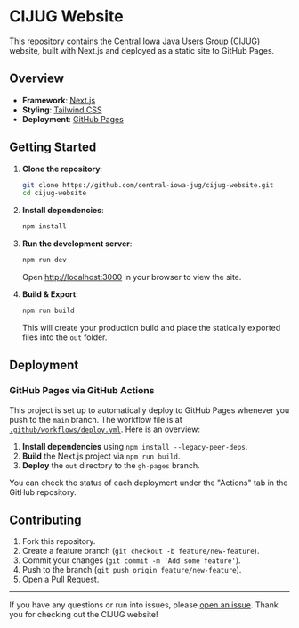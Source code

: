 # CIJUG Website

This repository contains the Central Iowa Java Users Group (CIJUG) website, built with Next.js and deployed as a static site to GitHub Pages.

## Overview

- **Framework**: [Next.js](https://nextjs.org/)
- **Styling**: [Tailwind CSS](https://tailwindcss.com/)
- **Deployment**: [GitHub Pages](https://pages.github.com/)

## Getting Started

1. **Clone the repository**:

   ```bash
   git clone https://github.com/central-iowa-jug/cijug-website.git
   cd cijug-website
   ```

2. **Install dependencies**:

   ```bash
   npm install
   ```

3. **Run the development server**:

   ```bash
   npm run dev
   ```

   Open [http://localhost:3000](http://localhost:3000) in your browser to view the site.

4. **Build & Export**:

   ```bash
   npm run build
   ```

   This will create your production build and place the statically exported files into the `out` folder.

## Deployment

### GitHub Pages via GitHub Actions

This project is set up to automatically deploy to GitHub Pages whenever you push to the `main` branch. The workflow file is at [`.github/workflows/deploy.yml`](.github/workflows/deploy.yml). Here is an overview:

1. **Install dependencies** using `npm install --legacy-peer-deps`.
2. **Build** the Next.js project via `npm run build`.
3. **Deploy** the `out` directory to the `gh-pages` branch.

You can check the status of each deployment under the "Actions" tab in the GitHub repository.

## Contributing

1. Fork this repository.
2. Create a feature branch (`git checkout -b feature/new-feature`).
3. Commit your changes (`git commit -m 'Add some feature'`).
4. Push to the branch (`git push origin feature/new-feature`).
5. Open a Pull Request.

---

If you have any questions or run into issues, please [open an issue](https://github.com/<your-username>/<repo-name>/issues). Thank you for checking out the CIJUG website!

